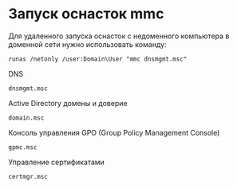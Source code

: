 # Запуск оснасток mmc

Для удаленного запуска оснасток с недоменного компьютера в доменной сети нужно использовать команду: 

``` doscon
runas /netonly /user:Domain\User "mmc dnsmgmt.msc"
```
DNS
``` doscon  
dnsmgmt.msc
```
Active Directory домены и доверие
``` doscon  
domain.msc
```
Консоль управления GPO (Group Policy Management Console)
```
gpmc.msc
```
Управление сертификатами
```
certmgr.msc
```
